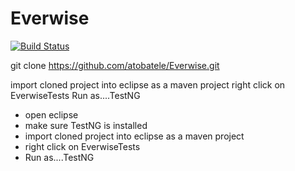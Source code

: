 # Everwise

[![Build Status](https://circleci.com/gh/:owner/:repo.svg?style=shield&circle-token=:circle-token)](https://travis-ci.org/facebook/react)

git clone https://github.com/atobatele/Everwise.git



import cloned project into eclipse as a maven project
right click on EverwiseTests
Run as....TestNG

 - open eclipse
  - make sure TestNG is installed
  - import cloned project into eclipse as a maven project
  - right click on EverwiseTests
  - Run as....TestNG

  
